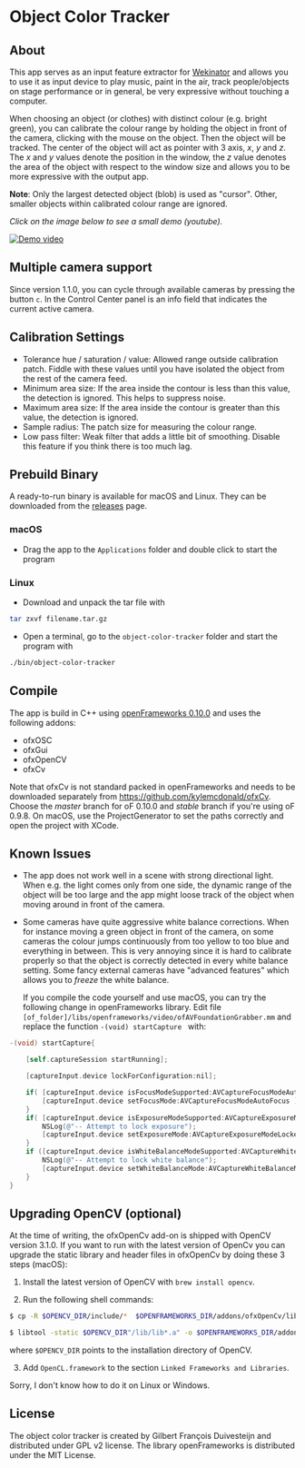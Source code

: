 # Object Color Tracker



## About

This app serves as an input feature extractor for [Wekinator](http://www.wekinator.org) and allows you to use it as input device to play music, paint in the air, track people/objects on stage performance or in general, be very expressive without touching a computer. 

When choosing an object (or clothes) with distinct colour (e.g. bright green), you can calibrate the colour range by holding the object in front of the camera, clicking with the mouse on the object. Then the object will be tracked. The center of the object will act as pointer with 3 axis, *x*, *y* and *z*. The *x* and *y* values denote the position in the window, the *z* value denotes the area of the object with respect to the window size and allows you to be more expressive with the output app. 

**Note**: Only the largest detected object (blob) is used as "cursor". Other, smaller objects within calibrated colour range are ignored.

*Click on the image below to see a small demo (youtube).*

[![Demo video](https://img.youtube.com/vi/rXNgobgluP0/0.jpg)](http://www.youtube.com/watch?v=rXNgobgluP0)



## Multiple camera support

Since version 1.1.0, you can cycle through available cameras by pressing the button `c`. In the Control Center panel is an info field that indicates the current active camera.

## Calibration Settings

- Tolerance hue / saturation / value: Allowed range outside calibration patch. Fiddle with these values until you have isolated the object from the rest of the camera feed. 
- Minimum area size: If the area inside the contour is less than this value, the detection is ignored. This helps to suppress noise.
- Maximum area size: If the area inside the contour is greater than this value, the detection is ignored.
- Sample radius: The patch size for measuring the colour range.
- Low pass filter: Weak filter that adds a little bit of smoothing. Disable this feature if you think there is too much lag.



## Prebuild Binary

A ready-to-run binary is available for macOS and Linux. They can be downloaded from the [releases](https://github.com/gilbertfrancois/object-color-tracker/releases) page. 

### macOS

- Drag the app to the `Applications` folder and double click to start the program

### Linux

- Download and unpack the tar file with 

```bash
tar zxvf filename.tar.gz
```

- Open a terminal, go to the `object-color-tracker` folder and start the program with 

```bash
./bin/object-color-tracker
```



## Compile

The app is build in C++ using [openFrameworks 0.10.0](http://www.openframeworks.cc) and uses the following addons:

- ofxOSC
- ofxGui
- ofxOpenCV
- ofxCv

Note that ofxCv is not standard packed in openFrameworks and needs to be downloaded separately from https://github.com/kylemcdonald/ofxCv. Choose the *master* branch for oF 0.10.0 and _stable_ branch if you're using oF 0.9.8. On macOS, use the ProjectGenerator to set the paths correctly and open the project with XCode. 



## Known Issues

- The app does not work well in a scene with strong directional light. When e.g. the light comes only from one side, the dynamic range of the object will be too large and the app might loose track of the object when moving around in front of the camera.

- Some cameras have quite aggressive white balance corrections. When for instance moving a green object in front of the camera, on some cameras the colour jumps continuously from too yellow to too blue and everything in between. This is very annoying since it is hard to calibrate properly so that the object is correctly detected in every white balance setting. Some fancy external cameras have "advanced features" which allows you to _freeze_ the white balance. 

  If you compile the code yourself and use macOS, you can try the following change in openFrameworks library. Edit file `[of_folder]/libs/openframeworks/video/ofAVFoundationGrabber.mm` and replace the function `-(void) startCapture ` with:


```objective-c
-(void) startCapture{

	[self.captureSession startRunning];

	[captureInput.device lockForConfiguration:nil];

    if( [captureInput.device isFocusModeSupported:AVCaptureFocusModeAutoFocus] ) {
        [captureInput.device setFocusMode:AVCaptureFocusModeAutoFocus ];
    }
    if( [captureInput.device isExposureModeSupported:AVCaptureExposureModeLocked] ) {
        NSLog(@"-- Attempt to lock exposure");
        [captureInput.device setExposureMode:AVCaptureExposureModeLocked ];
    }
    if ([captureInput.device isWhiteBalanceModeSupported:AVCaptureWhiteBalanceModeLocked]) {
        NSLog(@"-- Attempt to lock white balance");
        [captureInput.device setWhiteBalanceMode:AVCaptureWhiteBalanceModeLocked];
    }
}

```



## Upgrading OpenCV (optional)

At the time of writing, the ofxOpenCv add-on is shipped with OpenCV version 3.1.0. If you want to run with the latest version of OpenCv you can upgrade the static library and header files in ofxOpenCv by doing these 3 steps (macOS):

1. Install the latest version of OpenCV with `brew install opencv`. 

2. Run the following shell commands:

```bash
$ cp -R $OPENCV_DIR/include/*  $OPENFRAMEWORKS_DIR/addons/ofxOpenCv/libs/opencv/include/
```
```bash
$ libtool -static $OPENCV_DIR"/lib/lib*.a" -o $OPENFRAMEWORKS_DIR/addons/ofxOpenCv/libs/opencv/lib/osx/opencv.a
```

where `$OPENCV_DIR` points to the installation directory of OpenCV.

3. Add `OpenCL.framework` to the section `Linked Frameworks and Libraries`. 

Sorry, I don't know how to do it on Linux or Windows.



## License

The object color tracker is created by Gilbert François Duivesteijn and distributed under GPL v2 license. The library openFrameworks is distributed under the MIT License.



